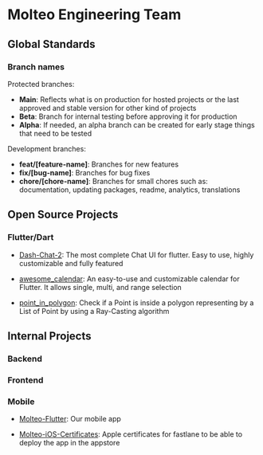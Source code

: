 # Molteo Engineering Team
## Global Standards

### Branch names

Protected branches:

- **Main**: Reflects what is on production for hosted projects or the last approved and stable version for other kind of projects
- **Beta**: Branch for internal testing before approving it for production
- **Alpha**: If needed, an alpha branch can be created for early stage things that need to be tested

Development branches:

- **feat/[feature-name]**: Branches for new features
- **fix/[bug-name]**: Branches for bug fixes
- **chore/[chore-name]**: Branches for small chores such as: documentation, updating packages, readme, analytics, translations

## Open Source Projects

### Flutter/Dart

* [Dash-Chat-2](https://github.com/molteo-engineering-team/Dash-Chat-2): The most complete Chat UI for flutter. Easy to use, highly customizable and fully featured

* [awesome_calendar](https://github.com/molteo-engineering-team/awesome_calendar): An easy-to-use and customizable calendar for Flutter. It allows single, multi, and range selection

* [point_in_polygon](https://github.com/molteo-engineering-team/point_in_polygon): Check if a Point is inside a polygon representing by a List of Point by using a Ray-Casting algorithm

## Internal Projects

### Backend

### Frontend

### Mobile

* [Molteo-Flutter](https://github.com/molteo-engineering-team/Molteo-Flutter): Our mobile app

* [Molteo-iOS-Certificates](https://github.com/molteo-engineering-team/Molteo-iOS-Certificates): Apple certificates for fastlane to be able to deploy the app in the appstore